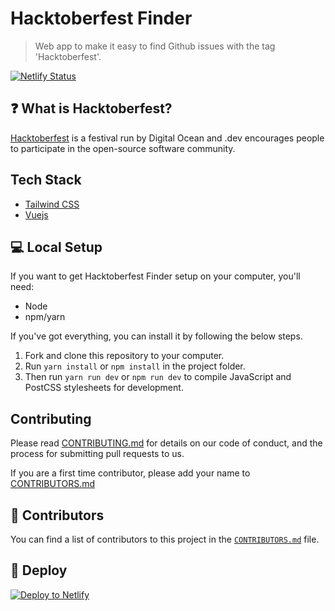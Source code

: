 # Hacktoberfest Finder

> Web app to make it easy to find Github issues with the tag 'Hacktoberfest'.

[![Netlify Status](https://api.netlify.com/api/v1/badges/bf2c479d-fcaf-4c46-b1ad-dccf2cc4e988/deploy-status)](https://app.netlify.com/sites/hacktoberfest-finder/deploys)

## ❓ What is Hacktoberfest?

[Hacktoberfest](https://hacktoberfest.digitalocean.com/) is a festival run by Digital Ocean and .dev encourages people to participate in the open-source software community.

## Tech Stack

* [Tailwind CSS](http://tailwindcss.com)
* [Vuejs](https://vuejs.org/)

## 💻 Local Setup

If you want to get Hacktoberfest Finder setup on your computer, you'll need:

* Node
* npm/yarn

If you've got everything, you can install it by following the below steps.

1. Fork and clone this repository to your computer.
2. Run `yarn install` or `npm install` in the project folder.
3. Then run `yarn run dev` or `npm run dev` to compile JavaScript and PostCSS stylesheets for development.

## Contributing

Please read [CONTRIBUTING.md](https://github.com/damcclean/hacktoberfest-finder/blob/master/CONTRIBUTING.md) for details on our code of conduct, and the process for submitting pull requests to us.

If you are a first time contributor, please add your name to [CONTRIBUTORS.md](https://github.com/damcclean/hacktoberfest-finder/blob/master/CONTRIBUTORS.md)

## 👥 Contributors

You can find a list of contributors to this project in the [`CONTRIBUTORS.md`](https://github.com/damcclean/hacktoberfest-finder/blob/master/CONTRIBUTORS.md) file.

## 💫 Deploy

[![Deploy to Netlify](https://www.netlify.com/img/deploy/button.svg)](https://app.netlify.com/start/deploy?repository=https://github.com/adrianmejias/hacktoberfest-finder)

